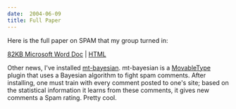 ```yaml
---
date:  2004-06-09
title: Full Paper
---
```

<p>Here is the full paper on SPAM that my group turned in:</p>
<p><a href="http://students.washington.edu/bribera/docs/info311spam.doc">82<acronym title="Kilobyte">KB</acronym> Microsoft Word Doc</a> | <a href="http://students.washington.edu/bribera/docs/html/spam/">HTML</a></p>
<p>Other news, I've installed <a href="http://james.seng.cc/archives/000152.html">mt-bayesian</a>.  mt-bayesian is a <a href="http://movabletype.org">MovableType</a> plugin that uses a Bayesian algorithm to fight spam comments.  After installing, one must train with every comment posted to one's site; based on the statistical information it learns from these comments, it gives new comments a Spam rating.  Pretty cool.</p>
